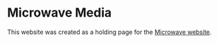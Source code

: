 Microwave Media
===============

This website was created as a holding page for the [Microwave website](http://www.microwavemedia.co.uk).